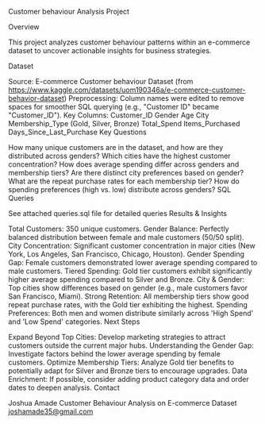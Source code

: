 Customer behaviour Analysis Project

Overview

This project analyzes customer behaviour patterns within an e-commerce dataset to uncover actionable insights for business strategies.

Dataset

Source: E-commerce Customer behaviour Dataset (from https://www.kaggle.com/datasets/uom190346a/e-commerce-customer-behavior-dataset)
Preprocessing: Column names were edited to remove spaces for smoother SQL querying (e.g., "Customer ID" became "Customer_ID").
Key Columns:
Customer_ID
Gender
Age
City
Membership_Type (Gold, Silver, Bronze)
Total_Spend
Items_Purchased
Days_Since_Last_Purchase
Key Questions

How many unique customers are in the dataset, and how are they distributed across genders?
Which cities have the highest customer concentration?
How does average spending differ across genders and membership tiers?
Are there distinct city preferences based on gender?
What are the repeat purchase rates for each membership tier?
How do spending preferences (high vs. low) distribute across genders?
SQL Queries

See attached queries.sql file for detailed queries
Results & Insights

Total Customers: 350 unique customers.
Gender Balance: Perfectly balanced distribution between female and male customers (50/50 split).
City Concentration: Significant customer concentration in major cities (New York, Los Angeles, San Francisco, Chicago, Houston).
Gender Spending Gap: Female customers demonstrated lower average spending compared to male customers.
Tiered Spending: Gold tier customers exhibit significantly higher average spending compared to Silver and Bronze.
City & Gender: Top cities show differences based on gender (e.g., male customers favor San Francisco, Miami).
Strong Retention: All membership tiers show good repeat purchase rates, with the Gold tier exhibiting the highest.
Spending Preferences: Both men and women distribute similarly across 'High Spend' and 'Low Spend' categories.
Next Steps

Expand Beyond Top Cities: Develop marketing strategies to attract customers outside the current major hubs.
Understanding the Gender Gap: Investigate factors behind the lower average spending by female customers.
Optimize Membership Tiers: Analyze Gold tier benefits to potentially adapt for Silver and Bronze tiers to encourage upgrades.
Data Enrichment: If possible, consider adding product category data and order dates to deepen analysis.
Contact

Joshua Amade
Customer Behaviour Analysis on E-commerce Dataset
joshamade35@gmail.com